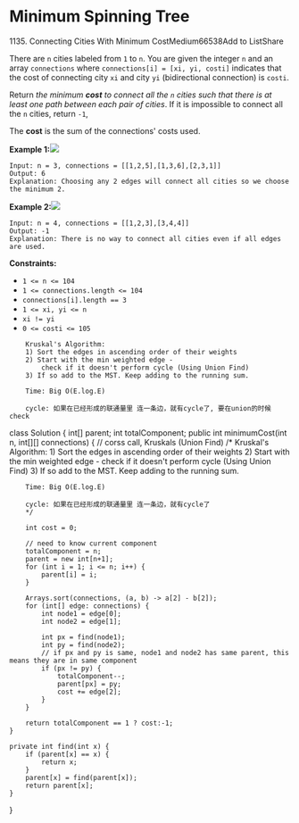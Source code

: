 # Minimum Spinning Tree



1135\. Connecting Cities With Minimum CostMedium66538Add to ListShare

There are `n` cities labeled from `1` to `n`. You are given the integer `n` and an array `connections` where `connections[i] = [xi, yi, costi]` indicates that the cost of connecting city `xi` and city `yi` (bidirectional connection) is `costi`.

Return _the minimum **cost** to connect all the _`n`_ cities such that there is at least one path between each pair of cities_. If it is impossible to connect all the `n` cities, return `-1`,

The **cost** is the sum of the connections' costs used.

**Example 1:**![](https://assets.leetcode.com/uploads/2019/04/20/1314\_ex2.png)

```
Input: n = 3, connections = [[1,2,5],[1,3,6],[2,3,1]]
Output: 6
Explanation: Choosing any 2 edges will connect all cities so we choose the minimum 2.
```

**Example 2:**![](https://assets.leetcode.com/uploads/2019/04/20/1314\_ex1.png)

```
Input: n = 4, connections = [[1,2,3],[3,4,4]]
Output: -1
Explanation: There is no way to connect all cities even if all edges are used.
```

**Constraints:**

* `1 <= n <= 104`
* `1 <= connections.length <= 104`
* `connections[i].length == 3`
* `1 <= xi, yi <= n`
* `xi != yi`
* `0 <= costi <= 105`



```
    Kruskal's Algorithm:
    1) Sort the edges in ascending order of their weights
    2) Start with the min weighted edge - 
        check if it doesn't perform cycle (Using Union Find)
    3) If so add to the MST. Keep adding to the running sum.

    Time: Big O(E.log.E) 

    cycle: 如果在已经形成的联通量里 连一条边，就有cycle了, 要在union的时候check
```

class Solution { int\[] parent; int totalComponent; public int minimumCost(int n, int\[]\[] connections) { // corss call, Kruskals (Union Find) /\* Kruskal's Algorithm: 1) Sort the edges in ascending order of their weights 2) Start with the min weighted edge - check if it doesn't perform cycle (Using Union Find) 3) If so add to the MST. Keep adding to the running sum.

```
    Time: Big O(E.log.E) 

    cycle: 如果在已经形成的联通量里 连一条边，就有cycle了
    */

    int cost = 0;

    // need to know current component 
    totalComponent = n;
    parent = new int[n+1];
    for (int i = 1; i <= n; i++) {
        parent[i] = i;
    }

    Arrays.sort(connections, (a, b) -> a[2] - b[2]);
    for (int[] edge: connections) {
        int node1 = edge[0];
        int node2 = edge[1];

        int px = find(node1);
        int py = find(node2);
        // if px and py is same, node1 and node2 has same parent, this means they are in same component
        if (px != py) {
            totalComponent--;
            parent[px] = py;
            cost += edge[2];
        }
    }

    return totalComponent == 1 ? cost:-1;
}

private int find(int x) {
    if (parent[x] == x) {
        return x;
    }
    parent[x] = find(parent[x]);
    return parent[x];
}
```

}

